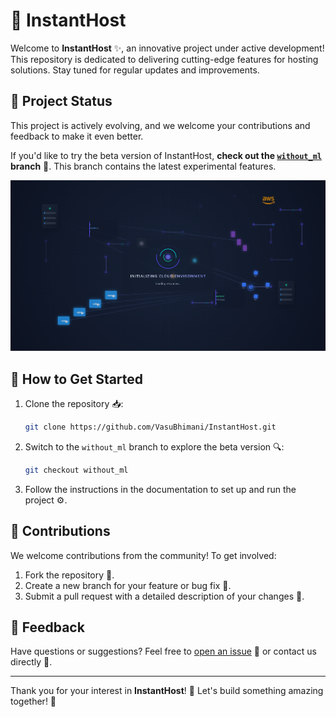 # 🚀 InstantHost

Welcome to **InstantHost** ✨, an innovative project under active development! This repository is dedicated to delivering cutting-edge features for hosting solutions. Stay tuned for regular updates and improvements.

## 🔄 Project Status

This project is actively evolving, and we welcome your contributions and feedback to make it even better.

If you'd like to try the beta version of InstantHost, **check out the [`without_ml`](https://github.com/VasuBhimani/InstantHost/tree/without_ml) branch** 🧪. This branch contains the latest experimental features.

![Development in Progress](static/loading.png)

## 🏁 How to Get Started

1. Clone the repository 📥:
   ```bash
   git clone https://github.com/VasuBhimani/InstantHost.git
   ```

2. Switch to the `without_ml` branch to explore the beta version 🔍:
   ```bash
   git checkout without_ml
   ```

3. Follow the instructions in the documentation to set up and run the project ⚙️.

## 👥 Contributions

We welcome contributions from the community! To get involved:

1. Fork the repository 🍴.
2. Create a new branch for your feature or bug fix 🌿.
3. Submit a pull request with a detailed description of your changes 📝.

## 💬 Feedback

Have questions or suggestions? Feel free to [open an issue](https://github.com/VasuBhimani/InstantHost/issues) 🐛 or contact us directly 📧.

---

Thank you for your interest in **InstantHost**! 🚀 Let's build something amazing together! 🌟
